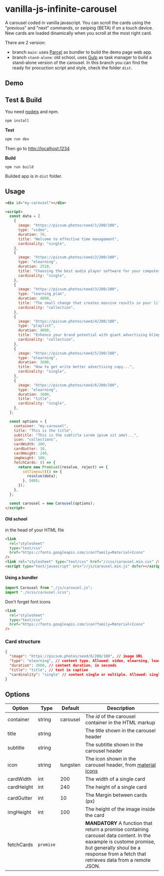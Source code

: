 # vanilla-js-infinite-carousel

A carousel coded in vanilla javascript. You can scroll the cards using the "previous" and "next" commands, or swiping (BETA) if on a touch device.
New cards are loaded dinamically when you scroll at the most right card.

There are 2 version:

- branch `main`: uses [Parcel](https://parceljs.org/) as bundler to build the demo page web app.
- branch `stand-alone`: old school, uses [Gulp](https://gulpjs.com/) as task manager to build a stand-alone version of the carousel. In this branch you can find the ready for procuction script and style, check the folder `dist`.

## Demo

## Test & Build

You need [nodejs](https://nodejs.org/) and npm.

```js
npm install
```

**Test**

```js
npm run dev
```

Then go to [http://localhost:1234](http://localhost:1234)

**Build**

```
npm run build
```

Builded app is in `dist` folder.

## Usage

```html
<div id="my-carousel"></div>

<script>
  const data = [
    {
      image: "https://picsum.photos/seed/1/200/100",
      type: "video",
      duration: 76,
      title: "Welcome to effective time management",
      cardinality: "single",
    },
    {
      image: "https://picsum.photos/seed/2/200/100",
      type: "elearning",
      duration: 2520,
      title: "Choosing the best audio player software for your computer",
      cardinality: "single",
    },
    {
      image: "https://picsum.photos/seed/3/200/100",
      type: "learning_plan",
      duration: 4800,
      title: "The small change that creates massive results in your life",
      cardinality: "collection",
    },
    {
      image: "https://picsum.photos/seed/4/200/100",
      type: "playlist",
      duration: 4800,
      title: "Enhence your brand potential with giant advertising blimps",
      cardinality: "collection",
    },
    {
      image: "https://picsum.photos/seed/5/200/100",
      type: "elearning",
      duration: 3600,
      title: "How to get write better advertising copy...",
      cardinality: "single",
    },
    {
      image: "https://picsum.photos/seed/6/200/100",
      type: "elearning",
      duration: 3600,
      title: "title",
      cardinality: "single",
    },
  ];

  const options = {
    container: "my-carousel",
    title: "This is the title",
    subtitle: "This is the subtitle Lorem ipsum sit amet...",
    icon: "collections",
    cardWidth: 200,
    cardGutter: 10,
    cardHeight: 240,
    imgHeight: 100,
    fetchCards: () => {
      return new Promise((resolve, reject) => {
        setTimeout(() => {
          resolve(data);
        }, 500);
      });
    },
  };

  const carousel = new Carousel(options);
</script>
```

#### Old school

in the head of your HTML file

```html
<link
  rel="stylesheet"
  type="text/css"
  href="https://fonts.googleapis.com/icon?family=Material+Icons"
/>
<link rel="stylesheet" type="text/css" href="//css/carousel.min.css" />
<script type="text/javascript" src="//js/carousel.min.js" defer></script>
```

#### Using a bundler

```js
import Carousel from "./js/carousel.js";
import "./scss/carousel.scss";
```

Don't forget font icons

```html
<link
  rel="stylesheet"
  type="text/css"
  href="https://fonts.googleapis.com/icon?family=Material+Icons"
/>
```

### Card structure

```json
{
  "image": "https://picsum.photos/seed/6/200/100", // image URL
  "type": "elearning", // content type. Allowed: video, elearning, learning_plan, playlist
  "duration": 3600, // content duration, in seconds
  "title": "title", // text in caption
  "cardinality": "single" // content single or multiple. Allowed: single, collection
}
```

## Options

| Option     | Type      | Default  | Description                                                                                                                                                                                                 |
| ---------- | --------- | -------- | ----------------------------------------------------------------------------------------------------------------------------------------------------------------------------------------------------------- |
| container  | string    | carousel | The _id_ of the carousel container in the HTML markup                                                                                                                                                       |
| title      | string    |          | The title shown in the carousel header                                                                                                                                                                      |
| subtitle   | string    |          | The subtitle shown in the carousel header                                                                                                                                                                   |
| icon       | string    | tungsten | The icon shown in the carousel header, from [material icons](https://fonts.google.com/icons)                                                                                                                |
| cardWidth  | int       | 200      | The width of a single card                                                                                                                                                                                  |
| cardHeight | int       | 240      | The height of a single card                                                                                                                                                                                 |
| cardGutter | int       | 10       | The Margin between cards (px)                                                                                                                                                                               |
| imgHeight  | int       | 100      | The height of the image inside the card                                                                                                                                                                     |
| fetchCards | `promise` |          | **MANDATORY** A function that return a promise containing carousel data content. In the eaxample is custome promise, but generally shoul be a response from a fetch that retrieves data from a remote JSON. |
